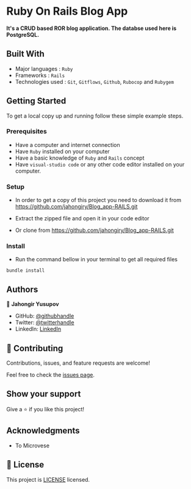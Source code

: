 # Ruby On Rails Blog App

**It's a CRUD based ROR blog application. The databse used here is PostgreSQL.**

## Built With

- Major languages : `Ruby`
- Frameworks : `Rails`
- Technologies used : `Git`, `Gitflows`, `Github`, `Rubocop` and `Rubygem`

## Getting Started

To get a local copy up and running follow these simple example steps.

### Prerequisites

- Have a computer and internet connection
- Have `Ruby` installed on your computer
- Have a basic knowledge of `Ruby` and `Rails` concept
- Have `visual-studio code` or any other code editor installed on your computer.

### Setup

- In order to get a copy of this project you need to download it from https://github.com/jahongiry/Blog_app-RAILS.git

- Extract the zipped file and open it in your code editor
- Or clone from https://github.com/jahongiry/Blog_app-RAILS.git

### Install

- Run the command bellow in your terminal to get all required files

```
bundle install
```

## Authors

👤 **Jahongir Yusupov**

- GitHub: [@githubhandle](https://github.com/jahongiry)
- Twitter: [@twitterhandle](https://twitter.com/@JahongirYusup13)
- LinkedIn: [LinkedIn](https://www.linkedin.com/in/@JahongirYusup13/)

## 🤝 Contributing

Contributions, issues, and feature requests are welcome!

Feel free to check the [issues page](https://github.com/jahongiry/Organizer-Ruby_Capstone-project/issues/).

## Show your support

Give a ⭐️ if you like this project!

## Acknowledgments

- To Microvese

## 📝 License

This project is [LICENSE]() licensed.
